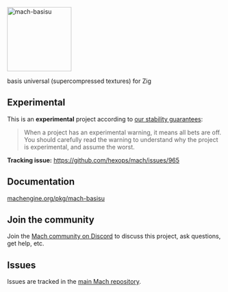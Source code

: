 <a href="https://machengine.org/pkg/mach-basisu">
    <picture>
        <source media="(prefers-color-scheme: dark)" srcset="https://machengine.org/assets/mach/basisu-full-dark.svg">
        <img alt="mach-basisu" src="https://machengine.org/assets/mach/basisu-full-light.svg" height="150px">
    </picture>
</a>

basis universal (supercompressed textures) for Zig

## Experimental

This is an **experimental** project according to [our stability guarantees](https://machengine.org/about/stability):

> When a project has an experimental warning, it means all bets are off. You should carefully read the warning to understand why the project is experimental, and assume the worst.

**Tracking issue:** https://github.com/hexops/mach/issues/965

## Documentation

[machengine.org/pkg/mach-basisu](https://machengine.org/pkg/mach-basisu)

## Join the community

Join the [Mach community on Discord](https://discord.gg/XNG3NZgCqp) to discuss this project, ask questions, get help, etc.

## Issues

Issues are tracked in the [main Mach repository](https://github.com/hexops/mach/issues?q=is%3Aissue+is%3Aopen+label%3Abasisu).
